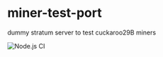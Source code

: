 # miner-test-port
dummy stratum server to test cuckaroo29B miners

![Node.js CI](https://github.com/tubedev2000/miner-test-port/workflows/Node.js%20CI/badge.svg)
